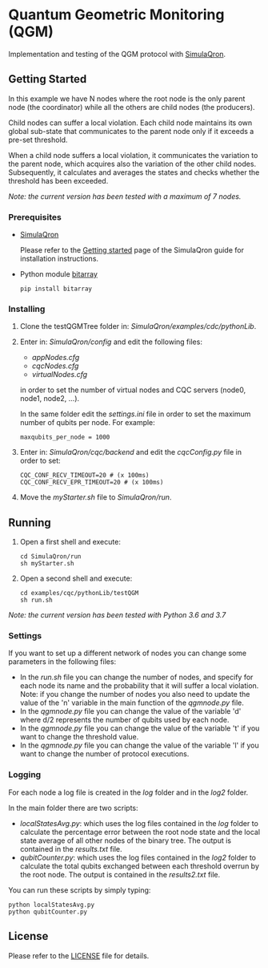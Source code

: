 # Quantum Geometric Monitoring (QGM)

Implementation and testing of the QGM protocol with [SimulaQron](http://www.simulaqron.org/).

## Getting Started

In this example we have N nodes where the root node is the only parent node (the coordinator) while all the others are child nodes (the producers).

Child nodes can suffer a local violation.
Each child node maintains its own global sub-state that communicates to the parent node only if it exceeds a pre-set threshold.

When a child node suffers a local violation, it communicates the variation to the parent node, which acquires also the variation of the other child nodes.
Subsequently, it calculates and averages the states and checks whether the threshold has been exceeded.

*Note: the current version has been tested with a maximum of 7 nodes.*

### Prerequisites

* [SimulaQron](http://www.simulaqron.org/)

  Please refer to the [Getting started](https://softwarequtech.github.io/SimulaQron/html/GettingStarted.html) page of the SimulaQron guide for installation instructions.

* Python module [bitarray](https://pypi.org/project/bitarray/)
  ```
  pip install bitarray
  ```

### Installing

1. Clone the testQGMTree folder in: *SimulaQron/examples/cdc/pythonLib*.

2. Enter in: *SimulaQron/config* and edit the following files:
   - *appNodes.cfg*
   - *cqcNodes.cfg*
   - *virtualNodes.cfg*

   in order to set the number of virtual nodes and CQC servers (node0, node1, node2, ...).
   
   In the same folder edit the *settings.ini* file in order to set the maximum number of qubits per node. For example:
   ```
   maxqubits_per_node = 1000
   ```

3. Enter in: *SimulaQron/cqc/backend* and edit the *cqcConfig.py* file in order to set:
   ```
   CQC_CONF_RECV_TIMEOUT=20 # (x 100ms)
   CQC_CONF_RECV_EPR_TIMEOUT=20 # (x 100ms)
   ```

4. Move the *myStarter.sh* file to *SimulaQron/run*.

## Running

1. Open a first shell and execute:
   ```
   cd SimulaQron/run
   sh myStarter.sh
   ```

2. Open a second shell and execute:
   ```
   cd examples/cqc/pythonLib/testQGM
   sh run.sh
   ```

*Note: the current version has been tested with Python 3.6 and 3.7*

### Settings

If you want to set up a different network of nodes you can change some parameters in the following files:
* In the *run.sh* file you can change the number of nodes, and specify for each node its name and the probability that it will suffer a local violation.
  Note: if you change the number of nodes you also need to update the value of the 'n' variable in the main function of the *qgmnode.py* file.
* In the *qgmnode.py* file you can change the value of the variable 'd' where d/2 represents the number of qubits used by each node.
* In the *qgmnode.py* file you can change the value of the variable 't' if you want to change the threshold value.
* In the *qgmnode.py* file you can change the value of the variable 'l' if you want to change the number of protocol executions.

### Logging

For each node a log file is created in the *log* folder and in the *log2* folder.

In the main folder there are two scripts:
- *localStatesAvg.py*: which uses the log files contained in the *log* folder to calculate the percentage error between the root node state and the local state average of all other nodes of the binary tree.
	The output is contained in the *results.txt* file.
- *qubitCounter.py*: which uses the log files contained in the *log2* folder to calculate the total qubits exchanged between each threshold overrun by the root node.
	The output is contained in the *results2.txt* file.

You can run these scripts by simply typing:
```
python localStatesAvg.py
python qubitCounter.py
```

## License

Please refer to the [LICENSE](https://github.com/qis-unipr/QuantumNetworking/blob/master/LICENSE) file for details.